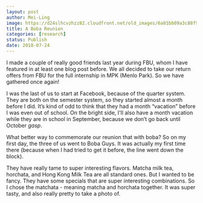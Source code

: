 ```yaml
---
layout: post
author: Mei-Ling
image: https://d24slhcvzhzz82.cloudfront.net/old_images/6a01bb09a3c88f970d022ad35d407d200c-pi.jpg
title: A Boba Reunion
categories: [research]
status: Publish
date: 2018-07-24
---
```



I made a couple of really good friends last year during FBU, whom I have featured in at least one blog post before. We all decided to take our return offers from FBU for the full internship in MPK (Menlo Park). So we have gathered once again!

I was the last of us to start at Facebook, because of the quarter system. They are both on the semester system, so they started almost a month before I did. It’s kind of odd to think that they had a month “vacation” before I was even out of school. On the bright side, I'll also have a month vacation while they are in school in September, because we don’t go back until October *gasp*.

What better way to commemorate our reunion that with boba? So on my first day, the three of us went to Boba Guys. It was actually my first time there (because when I had tried to get it before, the line went down the block).

They have really tame to super interesting flavors. Matcha milk tea, horchata, and Hong Kong Milk Tea are all standard ones. But I wanted to be fancy. They have some specials that are super interesting combinations. So I chose the matchata - meaning matcha and horchata together. It was super tasty, and also really pretty to take a photo of.

